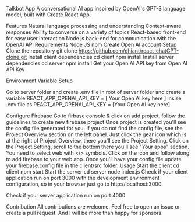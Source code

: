 Talkbot App
A conversational AI app inspired by OpenAI's GPT-3 language model, built with Create React App.

Features
Natural language processing and understanding
Context-aware responses
Ability to converse on a variety of topics
React-based front-end for easy user interaction
Node.js back-end for communication with the OpenAI API
Requirements
Node JS
npm
Create Open AI account
Setup
Clone the repository
git clone https://github.com/dhiant/react-chatGPT-clone.git
Install client dependencies
cd client
npm install
Install server dependencies
cd server
npm install
Get your Open AI API key from Open AI API Key

Environment Variable Setup

Go to server folder and create .env file in root of server folder and create a variable REACT_APP_OPENAI_API_KEY = [ Your Open AI key here ] insise .env file as
REACT_APP_OPENAI_API_KEY = [Your Open AI key here]

Configure Firebase
Go to firbase console & click on add project, follow the guidelines to create new firebase project
Once project is created you'll see the config file generated for you. If you do not find the config file, see the Project Overview section on the left panel. Just click the gear icon which is at the right of Project Overview, there you'll see the Project Setting.
Click on the Project Setting, scroll to the bottom there you'll see "Your apps" section. You need to select web with </> symbols. Click on the icon and follow along to add firebase to your web app. Once you'll have your config file update your firebase.config file in the client/src folder.
Usage
Start the client
cd client
npm start
Start the server
cd server
node index.js
Check if your client application run on port 3000 with the development environment configuration, so in your browser just go to http://localhost:3000

Check if your server application run on port 4000

Contribution
All contributions are welcome. Feel free to open an issue or create a pull request. And I will be more than happy for sponsors.
